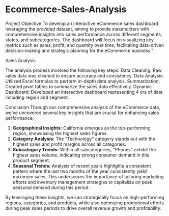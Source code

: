 # Ecommerce-Sales-Analysis
Project Objective
To develop an interactive eCommerce sales dashboard leveraging the provided dataset, aiming to provide stakeholders with comprehensive insights into sales performance across different segments, states, and subcategories. The dashboard will focus on visualizing key metrics such as sales, profit, and quantity over time, facilitating data-driven decision-making and strategic planning for the eCommerce business."

Sales Analysis

The analysis process involved the following key steps:
Data Cleaning: Raw sales data was cleaned to ensure accuracy and consistency. Data Analysis: Utilized Excel formulas to perform in-depth data analysis. 
Summarization: Created pivot tables to summarize the sales data effectively. 
Dynamic Dashboard: Developed an interactive dashboard representing 4 yrs of data including region and segment.

Conclusion
Through our comprehensive analysis of the eCommerce data, we've uncovered several key insights that are crucial for enhancing sales performance:

1. **Geographical Insights:** California emerges as the top-performing region, showcasing the highest sales figures.
2. **Category Analysis:** The "Technology" category stands out with the highest sales and profit margins across all categories.
3. **Subcategory Trends:** Within all subcategories, "Phones" exhibit the highest sales volume, indicating strong consumer demand in this product segment.
4. **Seasonal Trends:** Analysis of recent years highlights a consistent pattern where the last two months of the year consistently yield maximum sales. This underscores the importance of tailoring marketing efforts and inventory management strategies to capitalize on peak seasonal demand during this period.

By leveraging these insights, we can strategically focus on high-performing regions, categories, and products, while also optimizing promotional efforts during peak sales periods to drive overall revenue growth and profitability.
